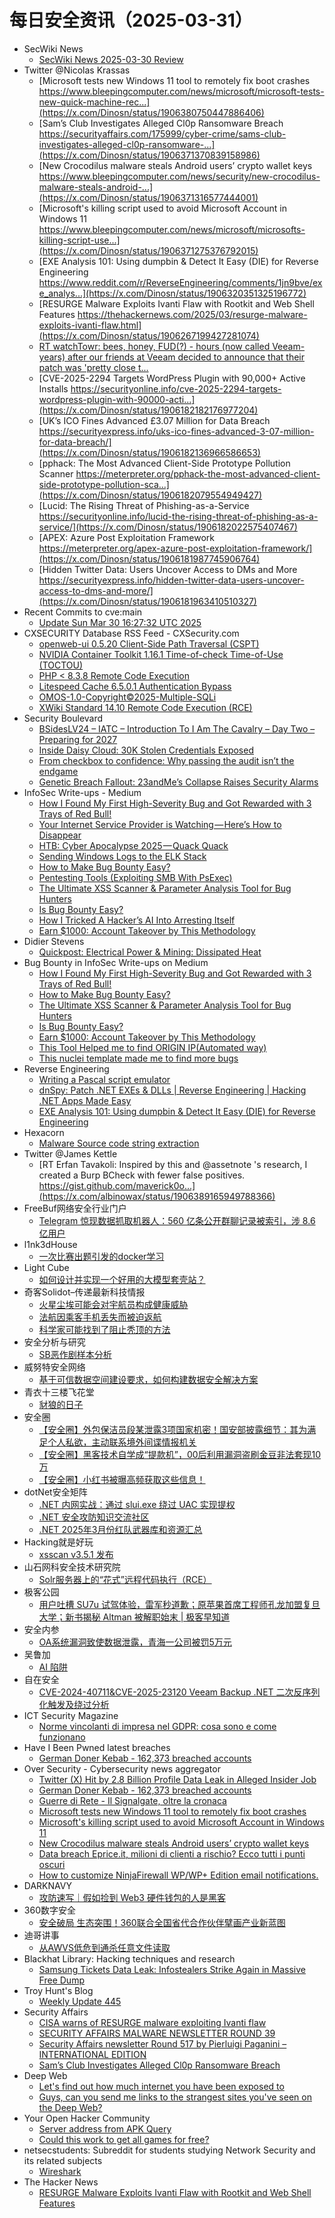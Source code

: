 # 每日安全资讯（2025-03-31）

- SecWiki News
  - [SecWiki News 2025-03-30 Review](http://www.sec-wiki.com/?2025-03-30)
- Twitter @Nicolas Krassas
  - [Microsoft tests new Windows 11 tool to remotely fix boot crashes https://www.bleepingcomputer.com/news/microsoft/microsoft-tests-new-quick-machine-rec...](https://x.com/Dinosn/status/1906380750447886406)
  - [Sam’s Club Investigates Alleged Cl0p Ransomware Breach https://securityaffairs.com/175999/cyber-crime/sams-club-investigates-alleged-cl0p-ransomware-...](https://x.com/Dinosn/status/1906371370839158986)
  - [New Crocodilus malware steals Android users’ crypto wallet keys https://www.bleepingcomputer.com/news/security/new-crocodilus-malware-steals-android-...](https://x.com/Dinosn/status/1906371316577444001)
  - [Microsoft's killing script used to avoid Microsoft Account in Windows 11 https://www.bleepingcomputer.com/news/microsoft/microsofts-killing-script-use...](https://x.com/Dinosn/status/1906371275376792015)
  - [EXE Analysis 101: Using dumpbin & Detect It Easy (DIE) for Reverse Engineering https://www.reddit.com/r/ReverseEngineering/comments/1jn9bve/exe_analys...](https://x.com/Dinosn/status/1906320351325196772)
  - [RESURGE Malware Exploits Ivanti Flaw with Rootkit and Web Shell Features https://thehackernews.com/2025/03/resurge-malware-exploits-ivanti-flaw.html](https://x.com/Dinosn/status/1906267199427281074)
  - [RT watchTowr: bees, honey, FUD(?) - hours (now called Veeam-years) after our friends at Veeam decided to announce that their patch was 'pretty close t...](https://x.com/Dinosn/status/1906239437895348487)
  - [CVE-2025-2294 Targets WordPress Plugin with 90,000+ Active Installs https://securityonline.info/cve-2025-2294-targets-wordpress-plugin-with-90000-acti...](https://x.com/Dinosn/status/1906182182176977204)
  - [UK’s ICO Fines Advanced £3.07 Million for Data Breach https://securityexpress.info/uks-ico-fines-advanced-3-07-million-for-data-breach/](https://x.com/Dinosn/status/1906182136966586653)
  - [pphack: The Most Advanced Client-Side Prototype Pollution Scanner https://meterpreter.org/pphack-the-most-advanced-client-side-prototype-pollution-sca...](https://x.com/Dinosn/status/1906182079554949427)
  - [Lucid: The Rising Threat of Phishing-as-a-Service https://securityonline.info/lucid-the-rising-threat-of-phishing-as-a-service/](https://x.com/Dinosn/status/1906182022575407467)
  - [APEX: Azure Post Exploitation Framework https://meterpreter.org/apex-azure-post-exploitation-framework/](https://x.com/Dinosn/status/1906181987745906764)
  - [Hidden Twitter Data: Users Uncover Access to DMs and More https://securityexpress.info/hidden-twitter-data-users-uncover-access-to-dms-and-more/](https://x.com/Dinosn/status/1906181963410510327)
- Recent Commits to cve:main
  - [Update Sun Mar 30 16:27:32 UTC 2025](https://github.com/trickest/cve/commit/73b7e097c86af7dade32e7858c2cb456567fc76c)
- CXSECURITY Database RSS Feed - CXSecurity.com
  - [openweb-ui 0.5.20 Client-Side Path Traversal (CSPT)](https://cxsecurity.com/issue/WLB-2025030036)
  - [NVIDIA Container Toolkit 1.16.1 Time-of-check Time-of-Use (TOCTOU)](https://cxsecurity.com/issue/WLB-2025030035)
  - [PHP <  8.3.8 Remote Code Execution](https://cxsecurity.com/issue/WLB-2025030034)
  - [Litespeed Cache 6.5.0.1 Authentication Bypass](https://cxsecurity.com/issue/WLB-2025030033)
  - [OMOS-1.0-Copyright©2025-Multiple-SQLi](https://cxsecurity.com/issue/WLB-2025030032)
  - [XWiki Standard 14.10 Remote Code Execution (RCE)](https://cxsecurity.com/issue/WLB-2025030031)
- Security Boulevard
  - [BSidesLV24 –  IATC – Introduction To I Am The Cavalry – Day Two – Preparing for 2027](https://securityboulevard.com/2025/03/bsideslv24-iatc-introduction-to-i-am-the-cavalry-day-two-preparing-for-2027/?utm_source=rss&utm_medium=rss&utm_campaign=bsideslv24-iatc-introduction-to-i-am-the-cavalry-day-two-preparing-for-2027)
  - [Inside Daisy Cloud: 30K Stolen Credentials Exposed](https://securityboulevard.com/2025/03/inside-daisy-cloud-30k-stolen-credentials-exposed/?utm_source=rss&utm_medium=rss&utm_campaign=inside-daisy-cloud-30k-stolen-credentials-exposed)
  - [From checkbox to confidence: Why passing the audit isn’t the endgame](https://securityboulevard.com/2025/03/from-checkbox-to-confidence-why-passing-the-audit-isnt-the-endgame/?utm_source=rss&utm_medium=rss&utm_campaign=from-checkbox-to-confidence-why-passing-the-audit-isnt-the-endgame)
  - [Genetic Breach Fallout: 23andMe’s Collapse Raises Security Alarms](https://securityboulevard.com/2025/03/genetic-breach-fallout-23andmes-collapse-raises-security-alarms/?utm_source=rss&utm_medium=rss&utm_campaign=genetic-breach-fallout-23andmes-collapse-raises-security-alarms)
- InfoSec Write-ups - Medium
  - [How I Found My First High-Severity Bug and Got Rewarded with 3 Trays of Red Bull!](https://infosecwriteups.com/how-i-found-my-first-high-severity-bug-and-got-rewarded-with-3-trays-of-red-bull-29ec0ca6a2e4?source=rss----7b722bfd1b8d---4)
  - [Your Internet Service Provider is Watching — Here’s How to Disappear](https://infosecwriteups.com/your-internet-service-provider-is-watching-heres-how-to-disappear-910fd507d938?source=rss----7b722bfd1b8d---4)
  - [HTB: Cyber Apocalypse 2025 — Quack Quack](https://infosecwriteups.com/htb-cyber-apocalypse-2025-quack-quack-1775cefc26ae?source=rss----7b722bfd1b8d---4)
  - [Sending Windows Logs to the ELK Stack](https://infosecwriteups.com/sending-windows-logs-to-the-elk-stack-41852ee80dd4?source=rss----7b722bfd1b8d---4)
  - [How to Make Bug Bounty Easy?](https://infosecwriteups.com/how-to-make-bug-bounty-easy-f2164a69048c?source=rss----7b722bfd1b8d---4)
  - [Pentesting Tools (Exploiting SMB With PsExec)](https://infosecwriteups.com/pentesting-tools-exploiting-smb-with-psexec-4f93f4396841?source=rss----7b722bfd1b8d---4)
  - [The Ultimate XSS Scanner & Parameter Analysis Tool for Bug Hunters](https://infosecwriteups.com/the-ultimate-xss-scanner-parameter-analysis-tool-for-bug-hunters-3c37111ac267?source=rss----7b722bfd1b8d---4)
  - [Is Bug Bounty Easy?](https://infosecwriteups.com/is-bug-bounty-easy-f1ae04ceb8e6?source=rss----7b722bfd1b8d---4)
  - [How I Tricked A Hacker’s AI Into Arresting Itself](https://infosecwriteups.com/how-i-tricked-a-hackers-ai-into-arresting-itself-de5380455740?source=rss----7b722bfd1b8d---4)
  - [Earn $1000: Account Takeover by This Methodology](https://infosecwriteups.com/earn-1000-account-takeover-by-this-methodology-cc1cbf6d9eae?source=rss----7b722bfd1b8d---4)
- Didier Stevens
  - [Quickpost: Electrical Power & Mining: Dissipated Heat](https://blog.didierstevens.com/2025/03/30/quickpost-electrical-power-mining-dissipated-heat/)
- Bug Bounty in InfoSec Write-ups on Medium
  - [How I Found My First High-Severity Bug and Got Rewarded with 3 Trays of Red Bull!](https://infosecwriteups.com/how-i-found-my-first-high-severity-bug-and-got-rewarded-with-3-trays-of-red-bull-29ec0ca6a2e4?source=rss----7b722bfd1b8d--bug_bounty)
  - [How to Make Bug Bounty Easy?](https://infosecwriteups.com/how-to-make-bug-bounty-easy-f2164a69048c?source=rss----7b722bfd1b8d--bug_bounty)
  - [The Ultimate XSS Scanner & Parameter Analysis Tool for Bug Hunters](https://infosecwriteups.com/the-ultimate-xss-scanner-parameter-analysis-tool-for-bug-hunters-3c37111ac267?source=rss----7b722bfd1b8d--bug_bounty)
  - [Is Bug Bounty Easy?](https://infosecwriteups.com/is-bug-bounty-easy-f1ae04ceb8e6?source=rss----7b722bfd1b8d--bug_bounty)
  - [Earn $1000: Account Takeover by This Methodology](https://infosecwriteups.com/earn-1000-account-takeover-by-this-methodology-cc1cbf6d9eae?source=rss----7b722bfd1b8d--bug_bounty)
  - [This Tool Helped me to find ORIGIN IP(Automated way)](https://infosecwriteups.com/this-tool-helped-me-to-find-origin-ip-automated-way-9a95632d65fe?source=rss----7b722bfd1b8d--bug_bounty)
  - [This nuclei template made me to find more bugs](https://infosecwriteups.com/this-nuclei-template-made-me-to-find-more-bugs-20de8365be3d?source=rss----7b722bfd1b8d--bug_bounty)
- Reverse Engineering
  - [Writing a Pascal script emulator](https://www.reddit.com/r/ReverseEngineering/comments/1jni94k/writing_a_pascal_script_emulator/)
  - [dnSpy: Patch .NET EXEs & DLLs | Reverse Engineering | Hacking .NET Apps Made Easy](https://www.reddit.com/r/ReverseEngineering/comments/1jn9798/dnspy_patch_net_exes_dlls_reverse_engineering/)
  - [EXE Analysis 101: Using dumpbin & Detect It Easy (DIE) for Reverse Engineering](https://www.reddit.com/r/ReverseEngineering/comments/1jn9bve/exe_analysis_101_using_dumpbin_detect_it_easy_die/)
- Hexacorn
  - [Malware Source code string extraction](https://www.hexacorn.com/blog/2025/03/30/malware-source-code-string-extraction/)
- Twitter @James Kettle
  - [RT Erfan Tavakoli: Inspired by this and @assetnote 's research, I created a Burp BCheck with fewer false positives. https://gist.github.com/maverick0o...](https://x.com/albinowax/status/1906389165949788366)
- FreeBuf网络安全行业门户
  - [Telegram 惊现数据抓取机器人：560 亿条公开群聊记录被索引，涉 8.6 亿用户](https://www.freebuf.com/news/426083.html)
- l1nk3dHouse
  - [一次比赛出题引发的docker学习](https://showlinkroom.me/2025/03/30/%E4%B8%80%E6%AC%A1%E6%AF%94%E8%B5%9B%E5%87%BA%E9%A2%98%E5%BC%95%E5%8F%91%E7%9A%84docker%E5%AD%A6%E4%B9%A0/)
- Light Cube
  - [如何设计并实现一个好用的大模型套壳站？](https://github.red/llm-site-design/)
- 奇客Solidot–传递最新科技情报
  - [火星尘埃可能会对宇航员构成健康威胁](https://www.solidot.org/story?sid=80921)
  - [法航因乘客手机丢失而被迫返航](https://www.solidot.org/story?sid=80920)
  - [科学家可能找到了阻止秃顶的方法](https://www.solidot.org/story?sid=80919)
- 安全分析与研究
  - [SB恶作剧样本分析](https://mp.weixin.qq.com/s?__biz=MzA4ODEyODA3MQ==&mid=2247491329&idx=1&sn=e7659fbafa648184f3d4084f9c52ba98&chksm=902fb029a758393f3d2c329853d9b4831376aa2f57a0e325d5f888d82bdf71a7c269e0220f0f&scene=58&subscene=0#rd)
- 威努特安全网络
  - [基于可信数据空间建设要求，如何构建数据安全解决方案](https://mp.weixin.qq.com/s?__biz=MzAwNTgyODU3NQ==&mid=2651132076&idx=1&sn=3ae724d9687fbafae656ed45c44d8069&chksm=80e70a1cb790830ab233e16710c5cbc8d1d86c4aaef01bedf73bce6fa381eae44a157da56d12&scene=58&subscene=0#rd)
- 青衣十三楼飞花堂
  - [豺狼的日子](https://mp.weixin.qq.com/s?__biz=MzUzMjQyMDE3Ng==&mid=2247488180&idx=1&sn=309b500054c0a27fd2d41c8df5451407&chksm=fab2d18bcdc5589d3fe625efb4cc7916451cb2141159fa4f215cec17dfffe23d22e475d601a7&scene=58&subscene=0#rd)
- 安全圈
  - [【安全圈】外包保洁员段某泄露3项国家机密！国安部披露细节：其为满足个人私欲，主动联系境外间谍情报机关](https://mp.weixin.qq.com/s?__biz=MzIzMzE4NDU1OQ==&mid=2652068802&idx=1&sn=a972008459c14da64c552bc0c08183bb&chksm=f36e7782c419fe94e782eddb93436c3d6e9dc9218d2aa335cfba82a05884053f4a1344e13f5e&scene=58&subscene=0#rd)
  - [【安全圈】黑客技术自学成“提款机”，00后利用漏洞盗刷金豆非法套现10万](https://mp.weixin.qq.com/s?__biz=MzIzMzE4NDU1OQ==&mid=2652068802&idx=2&sn=6d43320c00ad321311bbe8ccf4c0cfef&chksm=f36e7782c419fe947ef2d92844fc54bf63f1cbd341987f376b281d783acadba61a670f350643&scene=58&subscene=0#rd)
  - [【安全圈】小红书被曝高频获取这些信息！](https://mp.weixin.qq.com/s?__biz=MzIzMzE4NDU1OQ==&mid=2652068802&idx=3&sn=470b639c474ebb2e13bab2600d52b3af&chksm=f36e7782c419fe948953799f4beeaed57ad7b7269da0c51a824b13d4175e606947ffe52a66ed&scene=58&subscene=0#rd)
- dotNet安全矩阵
  - [.NET 内网实战：通过 slui.exe 绕过 UAC 实现提权](https://mp.weixin.qq.com/s?__biz=MzUyOTc3NTQ5MA==&mid=2247499302&idx=1&sn=f34dc5946d4c71dc8d569f73aabd27c4&chksm=fa5950cbcd2ed9dd6412de1e1fd44d6fa378f32d72624c8e9d941301b4e531288294524f417d&scene=58&subscene=0#rd)
  - [.NET 安全攻防知识交流社区](https://mp.weixin.qq.com/s?__biz=MzUyOTc3NTQ5MA==&mid=2247499302&idx=2&sn=9cce2b91f750d23eefc0ab7ec1ce123c&chksm=fa5950cbcd2ed9dd0025c772270074aeeb79437553169198a4a90b04127bbc1abbc4f9b322a2&scene=58&subscene=0#rd)
  - [.NET 2025年3月份红队武器库和资源汇总](https://mp.weixin.qq.com/s?__biz=MzUyOTc3NTQ5MA==&mid=2247499302&idx=3&sn=dde5f0d3effca8266fb3fe119e422e77&chksm=fa5950cbcd2ed9dd8f7f3d5c6cdf2aecaeb08087360e76080627bad6db58d24094cf367efd42&scene=58&subscene=0#rd)
- Hacking就是好玩
  - [xsscan v3.5.1 发布](https://mp.weixin.qq.com/s?__biz=MzU2NzcwNTY3Mg==&mid=2247485391&idx=1&sn=0dd1d244574e66faac85728f5b092df6&chksm=fc986ee8cbefe7fe726ce135d93423b8628c9ac5670a42908c1069b299cea014e39610a40da6&scene=58&subscene=0#rd)
- 山石网科安全技术研究院
  - [Solr服务器上的“花式”远程代码执行（RCE）](https://mp.weixin.qq.com/s?__biz=MzUzMDUxNTE1Mw==&mid=2247511578&idx=1&sn=80adefe4c6bed0eab29ed40008ac3bf2&chksm=fa527ba4cd25f2b287568d01ae1dc7d10626cbdb46c34c5547c1c5361b5b5d3b2b376b779c2a&scene=58&subscene=0#rd)
- 极客公园
  - [用户吐槽 SU7u 试驾体验，雷军秒道歉；原苹果首席工程师孔龙加盟复旦大学；新书揭秘 Altman 被解职始末 | 极客早知道](https://mp.weixin.qq.com/s?__biz=MTMwNDMwODQ0MQ==&mid=2653076651&idx=1&sn=3772d3bc94fa47af46c08f0650f82325&chksm=7e57c11d4920480bac57799b399c67ab605c1e06e5f972e1056952714105fe03b75f12374ed0&scene=58&subscene=0#rd)
- 安全内参
  - [OA系统漏洞致使数据泄露，青海一公司被罚5万元](https://mp.weixin.qq.com/s?__biz=MzI4NDY2MDMwMw==&mid=2247514089&idx=1&sn=550fb0382e88cba964e12c3b23e25302&chksm=ebfaf0c9dc8d79df27e925935435e7b0c6fe6519771bfeb584b995d7bed8af635b83e5cb8995&scene=58&subscene=0#rd)
- 吴鲁加
  - [AI 陷阱](https://mp.weixin.qq.com/s?__biz=Mzg5NDY4ODM1MA==&mid=2247485267&idx=1&sn=e139a9915a6336c59921aeb176b720f4&chksm=c01a8a62f76d037432b7ab2d7f23d9ee9c84faa447fe9cd211544ecf2c067d08853aa5783717&scene=58&subscene=0#rd)
- 自在安全
  - [CVE-2024-40711&CVE-2025-23120 Veeam Backup .NET 二次反序列化触发及绕过分析](https://mp.weixin.qq.com/s?__biz=Mzk0NTU5Mjg0Ng==&mid=2247491674&idx=1&sn=2886124e0e2f8e9f0d50835197515ecf&chksm=c311af3bf466262d598c6cf3d3e1e3dda7643c21546242a96498d29bb394d2b052ecbe234a0a&scene=58&subscene=0#rd)
- ICT Security Magazine
  - [Norme vincolanti di impresa nel GDPR: cosa sono e come funzionano](https://www.ictsecuritymagazine.com/articoli/norme-vincolanti/)
- Have I Been Pwned latest breaches
  - [German Doner Kebab - 162,373 breached accounts](https://haveibeenpwned.com/PwnedWebsites#GermanDonerKebab)
- Over Security - Cybersecurity news aggregator
  - [Twitter (X) Hit by 2.8 Billion Profile Data Leak in Alleged Insider Job](https://hackread.com/twitter-x-of-2-8-billion-data-leak-an-insider-job/)
  - [German Doner Kebab - 162,373 breached accounts](https://haveibeenpwned.com/PwnedWebsites#GermanDonerKebab)
  - [Guerre di Rete - Il Signalgate, oltre la cronaca](https://guerredirete.substack.com/p/guerre-di-rete-il-signalgate-oltre)
  - [Microsoft tests new Windows 11 tool to remotely fix boot crashes](https://www.bleepingcomputer.com/news/microsoft/microsoft-tests-new-quick-machine-recovery-tool-to-fix-boot-crashes/)
  - [Microsoft's killing script used to avoid Microsoft Account in Windows 11](https://www.bleepingcomputer.com/news/microsoft/microsofts-killing-script-used-to-avoid-microsoft-account-in-windows-11/)
  - [New Crocodilus malware steals Android users’ crypto wallet keys](https://www.bleepingcomputer.com/news/security/new-crocodilus-malware-steals-android-users-crypto-wallet-keys/)
  - [Data breach Eprice.it, milioni di clienti a rischio? Ecco tutti i punti oscuri](https://www.cybersecurity360.it/nuove-minacce/data-breach-eprice-it-milioni-di-clienti-a-rischio-ecco-tutti-i-punti-oscuri/)
  - [How to customize NinjaFirewall WP/WP+ Edition email notifications.](https://blog.nintechnet.com/how-to-customize-ninjafirewall-wp-wp-edition-email-notifications/)
- DARKNAVY
  - [攻防速写｜假如捡到 Web3 硬件钱包的人是黑客](https://mp.weixin.qq.com/s?__biz=MzkyMjM5MTk3NQ==&mid=2247488422&idx=1&sn=4532b40a18ddeaa8d27d6f99c7ff5201&chksm=c1f4576ef683de78e838d7d8255081bd0ebd73147e4d51868bffe9cab35471aac0bc08983f94&scene=58&subscene=0#rd)
- 360数字安全
  - [安全破局 生态突围！360联合全国省代合作伙伴擘画产业新蓝图](https://mp.weixin.qq.com/s?__biz=MzA4MTg0MDQ4Nw==&mid=2247580159&idx=1&sn=d197c3a805ed9921498c0d32782ffac1&chksm=9f8d29f7a8faa0e1d46efb36f0fdc34959da97d0da7fab4d41414abe7b8f17367bb8c38475a8&scene=58&subscene=0#rd)
- 迪哥讲事
  - [从AWVS低危到通杀任意文件读取](https://mp.weixin.qq.com/s?__biz=MzIzMTIzNTM0MA==&mid=2247497339&idx=1&sn=e202fb4a95d2fe1e35f6d45cb8855004&chksm=e8a5fc18dfd2750e06207e23d46c51240674654b436da3bf4900263a3636967f67cc3fd474f7&scene=58&subscene=0#rd)
- Blackhat Library: Hacking techniques and research
  - [Samsung Tickets Data Leak: Infostealers Strike Again in Massive Free Dump](https://www.reddit.com/r/blackhat/comments/1jnb21g/samsung_tickets_data_leak_infostealers_strike/)
- Troy Hunt's Blog
  - [Weekly Update 445](https://www.troyhunt.com/weekly-update-445/)
- Security Affairs
  - [CISA warns of RESURGE malware exploiting Ivanti flaw](https://securityaffairs.com/176040/breaking-news/cisa-warns-of-resurge-malware-exploiting-ivanti-flaw.html)
  - [SECURITY AFFAIRS MALWARE NEWSLETTER ROUND 39](https://securityaffairs.com/176022/malware/security-affairs-malware-newsletter-round-39.html)
  - [Security Affairs newsletter Round 517 by Pierluigi Paganini – INTERNATIONAL EDITION](https://securityaffairs.com/176014/breaking-news/security-affairs-newsletter-round-517-by-pierluigi-paganini-international-edition.html)
  - [Sam’s Club Investigates Alleged Cl0p Ransomware Breach](https://securityaffairs.com/175999/cyber-crime/sams-club-investigates-alleged-cl0p-ransomware-breach.html)
- Deep Web
  - [Let's find out how much internet you have been exposed to](https://www.reddit.com/r/deepweb/comments/1jn69u8/lets_find_out_how_much_internet_you_have_been/)
  - [Guys, can you send me links to the strangest sites you've seen on the Deep Web?](https://www.reddit.com/r/deepweb/comments/1jn510o/guys_can_you_send_me_links_to_the_strangest_sites/)
- Your Open Hacker Community
  - [Server address from APK Query](https://www.reddit.com/r/HowToHack/comments/1jnpdom/server_address_from_apk_query/)
  - [Could this work to get all games for free?](https://www.reddit.com/r/HowToHack/comments/1jnlbu9/could_this_work_to_get_all_games_for_free/)
- netsecstudents: Subreddit for students studying Network Security and its related subjects
  - [Wireshark](https://www.reddit.com/r/netsecstudents/comments/1jn7aaj/wireshark/)
- The Hacker News
  - [RESURGE Malware Exploits Ivanti Flaw with Rootkit and Web Shell Features](https://thehackernews.com/2025/03/resurge-malware-exploits-ivanti-flaw.html)
